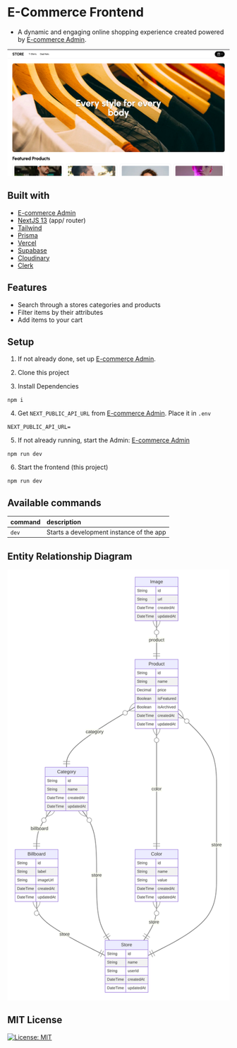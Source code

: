 # E-Commerce Frontend

- A dynamic and engaging online shopping experience created powered by [E-commerce Admin](https://github.com/steezplusplus/ecommerce-admin).

![Homepage Screenshot](diagrams/homepage-example.png)

## Built with

- [E-commerce Admin](https://github.com/steezplusplus/ecommerce-admin)
- [NextJS 13](https://nextjs.org/) (app/ router)
- [Tailwind](https://tailwindcss.com/)
- [Prisma](https://www.prisma.io/)
- [Vercel](https://vercel.com/)
- [Supabase](https://supabase.com/)
- [Cloudinary](https://cloudinary.com/)
- [Clerk](https://clerk.com/)

## Features

- Search through a stores categories and products
- Filter items by their attributes
- Add items to your cart

## Setup

1. If not already done, set up [E-commerce Admin](https://github.com/steezplusplus/ecommerce-admin).

2. Clone this project

3. Install Dependencies

```shell
npm i
```

4. Get `NEXT_PUBLIC_API_URL` from [E-commerce Admin](https://github.com/steezplusplus/). Place it in `.env`

```shell
NEXT_PUBLIC_API_URL=
```

5. If not already running, start the Admin: [E-commerce Admin](https://github.com/steezplusplus/)

```shell
npm run dev
```

6. Start the frontend (this project)

```shell
npm run dev
```

## Available commands

| command | description                              |
| :------ | :--------------------------------------- |
| `dev`   | Starts a development instance of the app |

## Entity Relationship Diagram

![ER Diagram](diagrams/er-diagram.svg)

## MIT License

[![License: MIT](https://img.shields.io/badge/License-MIT-yellow.svg)](./LICENSE.md)
